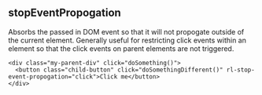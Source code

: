 ## stopEventPropogation
Absorbs the passed in DOM event so that it will not propogate outside of the current element. Generally useful for restricting click events within an element so that the click events on parent elements are not triggered.
```
<div class="my-parent-div" click="doSomething()">
  <button class="child-button" click="doSomethingDifferent()" rl-stop-event-propogation="click">Click me</button>
</div>
```
